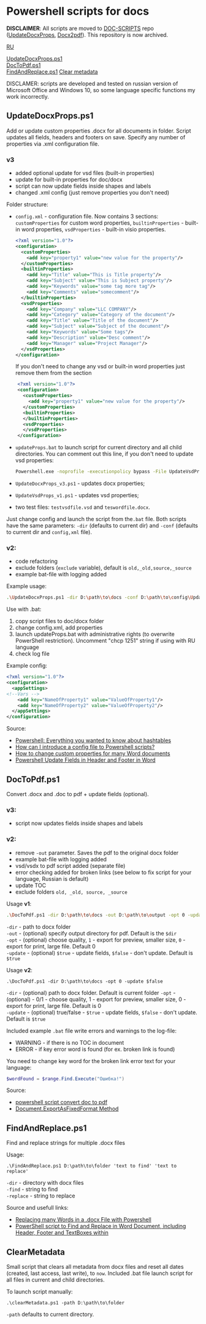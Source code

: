 # Powershell scripts for docs

**DISCLAIMER**: All scripts are moved to [DOC-SCRIPTS](https://github.com/annjulyleon/doc-scripts) repo ([UpdateDocxProps](https://github.com/annjulyleon/doc-scripts/tree/main/update_docx_props), [Docx2pdf](https://github.com/annjulyleon/doc-scripts/tree/main/docx2pdf)). This repository is now archived.

[RU](README_RU.md#powershell-scripts-for-docs)

[UpdateDocxProps.ps1](#updatedocxpropsps1)  
[DocToPdf.ps1](#doctopdfps1)  
[FindAndReplace.ps1](#findandreplaceps1)
[Clear metadata](#clearmetadata)

DISCLAMER: scripts are developed and tested on russian version of Microsoft Office and Windows 10, so some language specific functions my work incorrectly. 

## UpdateDocxProps.ps1

Add or update custom properties .docx for all documents in folder. Script updates all fields, headers and footers on save. Specify any number of properties via .xml configuration file.

### v3

* added optional update for vsd files (built-in properties)
* update for built-in properties for doc/docx
* script can now update fields inside shapes and labels
* changed .xml config (just remove properties you don't need)

Folder structure:

* `config.xml` - configuration file. Now contains 3 sections: `customProperties` for custom word properties, `builtinProperties` - built-in word properties, `vsdProperties` - built-in visio properties.
  
    ```xml
    <?xml version="1.0"?>
    <configuration>
      <customProperties>    
        <add key="property1" value="new value for the property"/>	
      </customProperties>
      <builtinProperties>
        <add key="Title" value="This is Title property"/>
        <add key="Subject" value="This is Subject property"/>
        <add key="Keywords" value="some tag more tag"/>
        <add key="Comments" value="somecomment"/>
      </builtinProperties>
      <vsdProperties>
        <add key="Company" value="LLC COMPANY"/>
        <add key="Category" value="Category of the document"/>
        <add key="Title" value="Title of the document"/>
        <add key="Subject" value="Subject of the document"/>
        <add key="Keywords" value="Some tags"/>
        <add key="Description" value="Desc comment"/>
        <add key="Manager" value="Project Manager"/>
      </vsdProperties>
    </configuration>
    ```
  If you don't need to change any vsd or built-in word properties just remove them from the section
```xml
    <?xml version="1.0"?>
    <configuration>
      <customProperties>    
        <add key="property1" value="new value for the property"/>	
      </customProperties>
      <builtinProperties>        
      </builtinProperties>
      <vsdProperties>        
      </vsdProperties>
    </configuration>
```
* `updateProps.bat` to launch script for current directory and all child directories. You can comment out this line, if you don't need to update vsd properties:
    ```bat
    Powershell.exe -noprofile -executionpolicy bypass -File UpdateVsdProps_v1.ps1 > %CurrentDateTime%_vsdprops.txt
    ```
    
* `UpdateDocxProps_v3.ps1` - updates docx properties;

* `UpdateVsdProps_v1.ps1` - updates vsd properties;

* two test files: `testvsdfile.vsd` and `teswordfile.docx`.

Just change config and launch the script from the`.bat` file. Both scripts have the same parameters: `-dir` (defaults to current dir) and `-conf` (defaults to current dir and `config,xml` file). 

### v2: 

* code refactoring
* exclude folders (`exclude` variable), default is `old,_old,source,_source`
* example bat-file with logging added

Example usage:
```bash
.\UpdateDocxProps.ps1 -dir D:\path\to\docs -conf D:\path\to\config\UpdateDocxPropsConfig.xml
```

Use with .bat:
1. copy script files to doc/docx folder
2. change config.xml, add properties
3. launch updateProps.bat with administrative rights (to overwrite PowerShell restriction). Uncomment "chcp 1251" string if using with RU language
4. check log file

Example config:

```xml
<?xml version="1.0"?>
<configuration>
  <appSettings>
<!--Vars -->
    <add key="NameOfProperty1" value="ValueOfProperty1"/>
	<add key="NameOfProperty2" value="ValueOfProperty2"/>
  </appSettings>
</configuration>
```
Source: 
- [Powershell: Everything you wanted to know about hashtables](https://powershellexplained.com/2016-11-06-powershell-hashtable-everything-you-wanted-to-know-about/)
- [How can I introduce a config file to Powershell scripts?](https://stackoverflow.com/a/13698982)
- [How to change custom properties for many Word documents](https://stackoverflow.com/a/35920682)
- [Powershell Update Fields in Header and Footer in Word](https://stackoverflow.com/questions/24887905/powershell-update-fields-in-header-and-footer-in-word)

## DocToPdf.ps1

Convert .docx and .doc to pdf + update fields (optional).

### v3:

* script now updates fields inside shapes and labels

### v2:

* remove `-out` parameter. Saves the pdf to the original docx folder
* example bat-file with logging added
* vsd/vsdx to pdf script added (separate file)
* error checking added for broken links (see below to fix script for your language, Russian is default)
* update TOC
* exclude folders  `old, _old, source, _source` 

Usage **v1**:

```bash
.\DocToPdf.ps1 -dir D:\path\to\docs -out D:\path\to\output -opt 0 -update $false
```
`-dir` - path to docx folder  
`-out` - (optional) specify output directory for pdf. Default is the `$dir`  
`-opt` - (optional) choose quality, `1` - export for preview, smaller size, `0` - export for print, large file. Default 0  
`-update` - (optional) `$true` - update fields, `$false` - don't update. Default is `$true`  

Usage **v2**:

```
.\DocToPdf.ps1 -dir D:\path\to\docs -opt 0 -update $false
```

`-dir` - (optional) path to docx folder. Default is current folder
`-opt` - (optional) - 0/1 - choose quality, 1 - export for preview, smaller size, 0 - export for print, large file. Default is 0  
`-update` - (optional) true/false - `$true` - update fields, `$false` - don't update. Default is `$true`  

Included example `.bat` file write errors and warnings to the log-file:

- WARNING - if there is no TOC in document
- ERROR - if key error word is found (for ex. broken link is found)

You need to change key word for the broken link error text for your language:

```powershell
$wordFound = $range.Find.Execute("Ошибка!")
```

Source: 

- [powershell script convert doc to pdf](https://social.technet.microsoft.com/Forums/ie/en-US/445b2429-e33c-4ce0-9d64-dd31422571bf/powershell-script-convert-doc-to-pdf?forum=winserverpowershell)
- [Document.ExportAsFixedFormat Method](https://docs.microsoft.com/en-us/previous-versions/office/developer/office-2007/bb256835(v=office.12))


## FindAndReplace.ps1

Find and replace strings for multiple .docx files

Usage:
```bach
.\FindAndReplace.ps1 D:\path\to\folder 'text to find' 'text to replace'
```
`-dir` - directory with docx files  
`-find` - string to find  
`-replace` - string to replace  

Source and usefull links:
- [Replacing many Words in a .docx File with Powershell](https://stackoverflow.com/questions/40101846/replacing-many-words-in-a-docx-file-with-powershell)
- [PowerShell script to Find and Replace in Word Document, including Header, Footer and TextBoxes within
](https://codereview.stackexchange.com/questions/174455/powershell-script-to-find-and-replace-in-word-document-including-header-footer)

## ClearMetadata

Small script that clears all metadata from docx files and reset all dates (created, last access, last write), to `now`. Included .bat file launch script for all files in current and child directories. 

To launch script manually:

```
.\clearMetadata.ps1 -path D:\path\to\folder
```

`-path` defaults to current directory.

